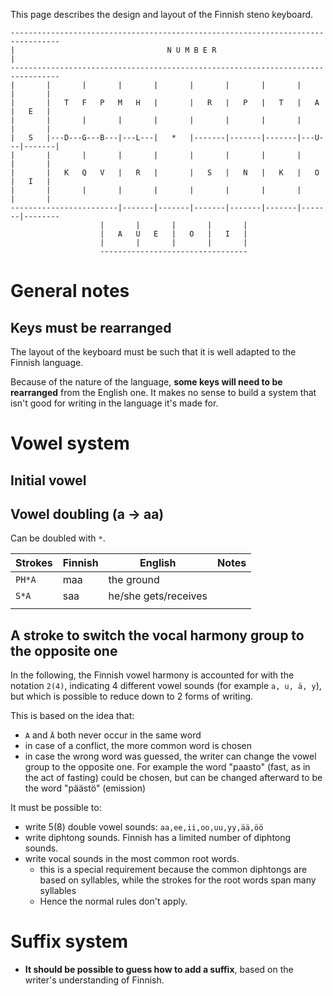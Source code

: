 This page describes the design and layout of the Finnish steno keyboard.

```
---------------------------------------------------------------------------------
|                                  N U M B E R                                  |
---------------------------------------------------------------------------------
|       |       |       |       |       |       |       |       |       |       |
|       |   T   F   P   M   H   |       |   R   |   P   |   T   |   A   |   E   |
|       |       |       |       |       |       |       |       |       |       |
|   S   |---D---G---B---|---L---|   *   |-------|-------|-------|---U---|-------|
|       |       |       |       |       |       |       |       |       |       |
|       |   K   Q   V   |   R   |       |   S   |   N   |   K   |   O   |   I   |
|       |       |       |       |       |       |       |       |       |       |
------------------------|-------|-------|-------|-------|-------|-------|--------
                    |       |       |       |       |
                    |   A   U   E   |   O   |   I   |
                    |       |       |       |       |
                    ---------------------------------
```

# General notes

## Keys must be rearranged

The layout of the keyboard must be such that it is well adapted to the Finnish
language.

Because of the nature of the language, **some keys will need to be rearranged**
from the English one. It makes no sense to build a system that isn't good for
writing in the language it's made for.

# Vowel system

## Initial vowel

## Vowel doubling (a -> aa)

Can be doubled with `*`.

<!-- vowel group alternating has not been covered yet, let's not include it in
these examples -->

| Strokes | Finnish | English              | Notes |
| ----    | ----    | ----                 | ----  |
| `PH*A`  | maa     | the ground           |       |
| `S*A`   | saa     | he/she gets/receives |       |
|         |         |                      |       |

## A stroke to switch the vocal harmony group to the opposite one

In the following, the Finnish vowel harmony is accounted for with the notation
`2(4)`, indicating 4 different vowel sounds (for example `a, u, ä, y`), but
which is possible to reduce down to 2 forms of writing.

This is based on the idea that:

* `A` and `Ä` both never occur in the same word
* in case of a conflict, the more common word is chosen
* in case the wrong word was guessed, the writer can change the vowel group to
  the opposite one. For example the word "paasto" (fast, as in the act of
  fasting) could be chosen, but can be changed afterward to be the word "päästö"
  (emission)

It must be possible to:
* write 5(8) double vowel sounds: `aa,ee,ii,oo,uu,yy,ää,öö`
* write diphtong sounds. Finnish has a limited number of diphtong sounds.
* write vocal sounds in the most common root words.
    * this is a special requirement because the common diphtongs are based on
      syllables, while the strokes for the root words span many syllables
    * Hence the normal rules don't apply.

# Suffix system

* **It should be possible to guess how to add a suffix**, based on the writer's
understanding of Finnish.

